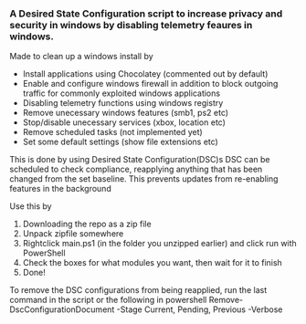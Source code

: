 ### A Desired State Configuration script to increase privacy and security in windows by disabling telemetry feaures in windows.

Made to clean up a windows install by
* Install applications using Chocolatey (commented out by default)
* Enable and configure windows firewall in addition to block outgoing traffic for commonly exploited windows applications
* Disabling telemetry functions using windows registry
* Remove unecessary windows features (smb1, ps2 etc)
* Stop/disable unecessary services (xbox, location etc)
* Remove scheduled tasks (not implemented yet)
* Set some default settings (show file extensions etc)

This is done by using Desired State Configuration(DSC)s
DSC can be scheduled to check compliance, reapplying anything
that has been changed from the set baseline. 
This prevents updates from re-enabling features in the background

Use this by 
1. Downloading the repo as a zip file
2. Unpack zipfile somewhere
3. Rightclick main.ps1 (in the folder you unzipped earlier) and click run with PowerShell
4. Check the boxes for what modules you want, then wait for it to finish
5. Done!

To remove the DSC configurations from being reapplied, run the last command in the script or the following in powershell
Remove-DscConfigurationDocument -Stage Current, Pending, Previous -Verbose